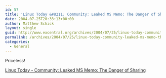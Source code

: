 ```yaml
---
id: 57
title: 'Linux Today &#8211; Community: Leaked MS Memo: The Danger of Sharing'
date: 2004-07-25T20:33:13+00:00
author: Matthew Schick
layout: single
guid: http://www.excentral.org/archives/2004/07/25/linux-today-community-leaked-ms-memo-the-danger-of-sharing/
permalink: /archives/2004/07/25/linux-today-community-leaked-ms-memo-the-danger-of-sharing
categories:
  - General
---
```

Priceless!

<a href="http://linuxtoday.com/news/2004072500526OPCYMS">Linux Today - Community: Leaked MS Memo: The Danger of Sharing</a>
